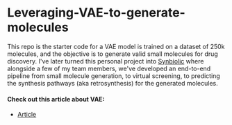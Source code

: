 # Leveraging-VAE-to-generate-molecules
This repo is the starter code for a VAE model is trained on a dataset of 250k molecules, and the objective is to generate valid small molecules for drug discovery. I've later turned this personal project into [Synbiolic](https://synbiolic.com/) where alongside a few of my team members, we've developed an end-to-end pipeline from small molecule generation, to virtual screening, to predicting the synthesis pathways (aka retrosynthesis) for the generated molecules.

#### Check out this article about VAE:
- [Article](https://towardsdatascience.com/unlocking-drug-discovery-through-machine-learning-part-1-8b2a64333e07)

 
